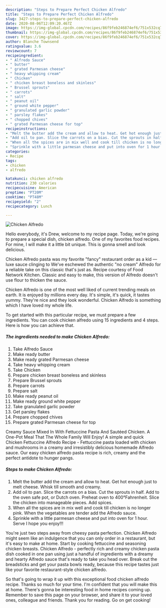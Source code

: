 ```yaml
---
description: "Steps to Prepare Perfect Chicken Alfredo"
title: "Steps to Prepare Perfect Chicken Alfredo"
slug: 3427-steps-to-prepare-perfect-chicken-alfredo
date: 2020-08-06T12:09:20.467Z
image: https://img-global.cpcdn.com/recipes/86f9feb246874ef6/751x532cq70/chicken-alfredo-recipe-main-photo.jpg
thumbnail: https://img-global.cpcdn.com/recipes/86f9feb246874ef6/751x532cq70/chicken-alfredo-recipe-main-photo.jpg
cover: https://img-global.cpcdn.com/recipes/86f9feb246874ef6/751x532cq70/chicken-alfredo-recipe-main-photo.jpg
author: Blanche Townsend
ratingvalue: 3.6
reviewcount: 7
recipeingredient:
- " Alfredo Sauce"
- " butter"
- " grated Parmesan cheese"
- " heavy whipping cream"
- " Chicken"
- " chicken breast boneless and skinless"
- " Brussel sprouts"
- " carrots"
- " salt"
- " peanut oil"
- " ground white pepper"
- " granulated garlic powder"
- " parsley flakes"
- " chopped chives"
- " grated Parmesan cheese for top"
recipeinstructions:
- "Melt the butter add the cream and allow to heat. Get hot enough just to melt cheese. Whisk till smooth and creamy."
- "Add oil to pan. Slice the carrots on a bias. Cut the sprouts in half. Add to the oven safe pot, or Dutch oven. Preheat oven to 400°Fahrenheit. Slice the chicken into manageable pieces. Add spices."
- "When all the spices are in mix well and cook till chicken is no longer pink. When the vegetables are tender add the Alfredo sauce."
- "Sprinkle with a little parmesan cheese and put into oven for 1 hour. Serve I hope you enjoy!!!"
categories:
- Recipe
tags:
- chicken
- alfredo

katakunci: chicken alfredo 
nutrition: 230 calories
recipecuisine: American
preptime: "PT20M"
cooktime: "PT48M"
recipeyield: "2"
recipecategory: Lunch

---
```



![Chicken Alfredo](https://img-global.cpcdn.com/recipes/86f9feb246874ef6/751x532cq70/chicken-alfredo-recipe-main-photo.jpg)

Hello everybody, it's Drew, welcome to my recipe page. Today, we're going to prepare a special dish, chicken alfredo. One of my favorites food recipes. For mine, I will make it a little bit unique. This is gonna smell and look delicious.

Chicken Alfredo pasta was my favorite &#34;fancy&#34; restaurant order as a kid — luxe sauce clinging to We&#39;ve eschewed the authentic &#34;no cream&#34; Alfredo for a reliable take on this classic that&#39;s just as. Recipe courtesy of Food Network Kitchen. Classic and easy to make, this version of Alfredo doesn&#39;t use flour to thicken the sauce.

Chicken Alfredo is one of the most well liked of current trending meals on earth. It is enjoyed by millions every day. It's simple, it's quick, it tastes yummy. They're nice and they look wonderful. Chicken Alfredo is something which I have loved my whole life.


To get started with this particular recipe, we must prepare a few ingredients. You can cook chicken alfredo using 15 ingredients and 4 steps. Here is how you can achieve that.

<!--inarticleads1-->

##### The ingredients needed to make Chicken Alfredo:

1. Take  Alfredo Sauce
1. Make ready  butter
1. Make ready  grated Parmesan cheese
1. Take  heavy whipping cream
1. Take  Chicken
1. Prepare  chicken breast boneless and skinless
1. Prepare  Brussel sprouts
1. Prepare  carrots
1. Prepare  salt
1. Make ready  peanut oil
1. Make ready  ground white pepper
1. Take  granulated garlic powder
1. Get  parsley flakes
1. Prepare  chopped chives
1. Prepare  grated Parmesan cheese for top


Creamy Sauce Mixed In With Fettuccine Pasta And Sautéed Chicken. A One-Pot Meal That The Whole Family Will Enjoy! A simple and quick Chicken Fettuccine Alfredo Recipe - Fettuccine pasta loaded with chicken and mushrooms in a creamy and irresistibly delicious homemade Alfredo sauce. Our easy chicken alfredo pasta recipe is rich, creamy and the perfect antidote to hunger pangs. 

<!--inarticleads2-->

##### Steps to make Chicken Alfredo:

1. Melt the butter add the cream and allow to heat. Get hot enough just to melt cheese. Whisk till smooth and creamy.
1. Add oil to pan. Slice the carrots on a bias. Cut the sprouts in half. Add to the oven safe pot, or Dutch oven. Preheat oven to 400°Fahrenheit. Slice the chicken into manageable pieces. Add spices.
1. When all the spices are in mix well and cook till chicken is no longer pink. When the vegetables are tender add the Alfredo sauce.
1. Sprinkle with a little parmesan cheese and put into oven for 1 hour. Serve I hope you enjoy!!!


You&#39;re just two steps away from cheesy pasta perfection. Chicken Alfredo might seem like an indulgence that you can only order in a restaurant, but it&#39;s easy to make at home. Start by cooking fettuccine and seasoning chicken breasts. Chicken Alfredo - perfectly rich and creamy chicken pasta dish cooked in one pan using just a handful of ingredients with a dreamy and hearty Alfredo sauce that&#39;s ready to take you head over. Break out the breadsticks and get your pasta bowls ready, because this recipe tastes just like your favorite restaurant-style chicken alfredo. 

So that's going to wrap it up with this exceptional food chicken alfredo recipe. Thanks so much for your time. I'm confident that you will make this at home. There's gonna be interesting food in home recipes coming up. Remember to save this page on your browser, and share it to your loved ones, colleague and friends. Thank you for reading. Go on get cooking!
